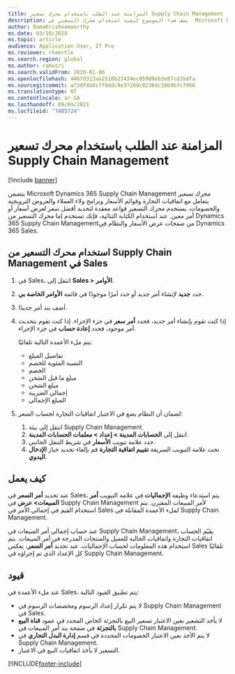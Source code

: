 ```yaml
---
title: المزامنة عند الطلب باستخدام محرك تسعير Supply Chain Management
description: يصف هذا الموضوع كيفية استخدام محرك التسعير في  Microsoft Dynamics 365 Supply Chain Management من Dynamics 365 Sales.
author: RamaKrishnamoorthy
ms.date: 03/10/2019
ms.topic: article
audience: Application User, IT Pro
ms.reviewer: rhaertle
ms.search.region: global
ms.author: ramasri
ms.search.validFrom: 2020-01-06
ms.openlocfilehash: 4467d313aa2518b23434ec05989eb3e87cd35dfa
ms.sourcegitcommit: a73df4ddc7f8ddc9e37269c0236dc1bb9b7c7966
ms.translationtype: HT
ms.contentlocale: ar-SA
ms.lasthandoff: 09/09/2021
ms.locfileid: "7485724"
---
```

# <a name="sync-on-demand-with-the-supply-chain-management-pricing-engine"></a>المزامنة عند الطلب باستخدام محرك تسعير Supply Chain Management

[!include [banner](../../includes/banner.md)]



يتضمن Microsoft Dynamics 365 Supply Chain Management محرك تسعير يتعامل مع اتفاقيات التجارة وقوائم الأسعار وبرامج ولاء العملاء والعروض الترويجية والخصومات. يستخدم محرك التسعير قواعد معقدة لتحديد أفضل سعر لعرض أسعار أو أمر معين. عند استخدام الكتابة الثنائية، فإنك تستخدم إما محرك التسعير من Dynamics 365 Supply Chain Managementمن صفحات عرض الأسعار والنظام في Dynamics 365 Sales.

## <a name="use-the-pricing-engine-from-supply-chain-management-in-sales"></a>استخدام محرك التسعير من Supply Chain Management في Sales

1. في Sales، انتقل إلى **Sales \> الأوامر**.
2. حدد **جديد** لإنشاء أمر جديد أو حدد أمرًا موجودًا في قائمة **الأوامر الخاصة بي**.
3. أضف بند أمر جديدًا.
4. إذا كنت تقوم بإنشاء أمر جديد، فحدد **أمر سعر** في جزء الإجراء. إذا كنت تقوم بتحديث أمر موجود، فحدد **إعادة حساب** في جزء الإجراء.

    يتم ملء الأعمدة التالية تلقائيًا:

    + تفاصيل المبلغ
    + النسبة المئوية للخصم
    + الخصم
    + مبلغ ما قبل الشحن
    + مبلغ الشحن
    + إجمالي الضريبة
    + المبلغ الإجمالي
    
5. لضمان أن النظام يضع في الاعتبار اتفاقيات التجارة لحساب السعر:
    1. انتقل إلى بيئة Supply Chain Management.
    2. انتقل إلى **الحسابات المدينة \> إعداد \> معلمات الحسابات المدينة**.
    3. حدد علامة تبويب **الأسعار** في شريط التنقل الجانبي.
    4. تحت علامة التبويب السريعة **تقييم اتفاقية التجارة** قم بإلغاء تحديد خيار **الإدخال اليدوي**.

## <a name="how-it-works"></a>كيف يعمل

عند تحديد **أمر السعر** في Sales، يتم استدعاء وظيفة **الإجماليات** في علامة التبويب **أمر المبيعات\> عرض** في Supply Chain Management لأمر المبيعات المقترن. يتم استخدام القيم في إجمالي الأمر في Sales لملء الأعمدة المقابلة في Supply Chain Management.

عند حساب إجمالي أمر المبيعات في Supply Chain Management، يقيّم الحساب اتفاقيات التجارة واتفاقيات الحالية للعميل والمنتجات المدرجة في أمر المبيعات. يتم استخدام هذه المعلومات لحساب الإجماليات. عند تحديد **أمر السعر**، يعكس Sales تلقائيًا كل الإعداد الذي تم إجراؤه في Supply Chain Management.

## <a name="limitations"></a>قيود

عند ملء الأعمدة في Sales، يتم تطبيق القيود التالية:

+ لا يتم تكرار إعداد الرسوم ومخصصات الرسوم في Supply Chain Management في Sales.
+ لا يأخذ التشعير بعين الاعتبار تسعير البيع بالتجزئة الخاص المحدد في عمود **قناة البيع بالتجزئة** في صفحة بند أمر المبيعات في Supply Chain Management.
+ لا يتم الأخذ بعين الاعتبار الخصومات المحددة في قسم **إدارة البدل التجاري‬** في Supply Chain Management.
+ التسعير لا يأخذ اتفاقيات البيع في الاعتبار.


[!INCLUDE[footer-include](../../../../includes/footer-banner.md)]
